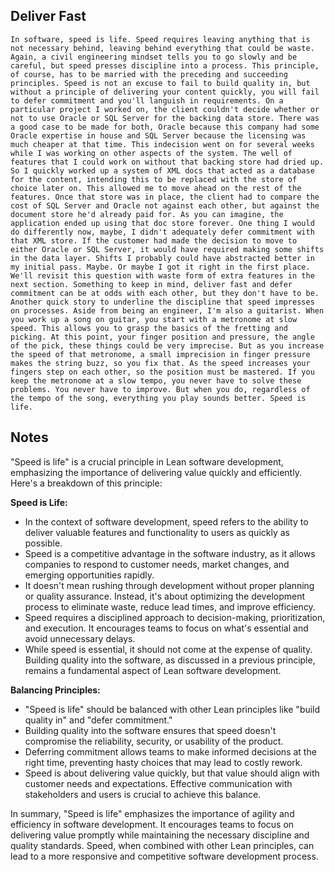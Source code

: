 ## Deliver Fast
```
In software, speed is life. Speed requires leaving anything that is not necessary behind, leaving behind everything that could be waste. Again, a civil engineering mindset tells you to go slowly and be careful, but speed presses discipline into a process. This principle, of course, has to be married with the preceding and succeeding principles. Speed is not an excuse to fail to build quality in, but without a principle of delivering your content quickly, you will fail to defer commitment and you'll languish in requirements. On a particular project I worked on, the client couldn't decide whether or not to use Oracle or SQL Server for the backing data store. There was a good case to be made for both, Oracle because this company had some Oracle expertise in house and SQL Server because the licensing was much cheaper at that time. This indecision went on for several weeks while I was working on other aspects of the system. The well of features that I could work on without that backing store had dried up. So I quickly worked up a system of XML docs that acted as a database for the content, intending this to be replaced with the store of choice later on. This allowed me to move ahead on the rest of the features. Once that store was in place, the client had to compare the cost of SQL Server and Oracle not against each other, but against the document store he'd already paid for. As you can imagine, the application ended up using that doc store forever. One thing I would do differently now, maybe, I didn't adequately defer commitment with that XML store. If the customer had made the decision to move to either Oracle or SQL Server, it would have required making some shifts in the data layer. Shifts I probably could have abstracted better in my initial pass. Maybe. Or maybe I got it right in the first place. We'll revisit this question with waste form of extra features in the next section. Something to keep in mind, deliver fast and defer commitment can be at odds with each other, but they don't have to be. Another quick story to underline the discipline that speed impresses on processes. Aside from being an engineer, I'm also a guitarist. When you work up a song on guitar, you start with a metronome at slow speed. This allows you to grasp the basics of the fretting and picking. At this point, your finger position and pressure, the angle of the pick, these things could be very imprecise. But as you increase the speed of that metronome, a small imprecision in finger pressure makes the string buzz, so you fix that. As the speed increases your fingers step on each other, so the position must be mastered. If you keep the metronome at a slow tempo, you never have to solve these problems. You never have to improve. But when you do, regardless of the tempo of the song, everything you play sounds better. Speed is life.
```

## Notes
"Speed is life" is a crucial principle in Lean software development, emphasizing the importance of delivering value quickly and efficiently. Here's a breakdown of this principle:

**Speed is Life:**
- In the context of software development, speed refers to the ability to deliver valuable features and functionality to users as quickly as possible.
- Speed is a competitive advantage in the software industry, as it allows companies to respond to customer needs, market changes, and emerging opportunities rapidly.
- It doesn't mean rushing through development without proper planning or quality assurance. Instead, it's about optimizing the development process to eliminate waste, reduce lead times, and improve efficiency.
- Speed requires a disciplined approach to decision-making, prioritization, and execution. It encourages teams to focus on what's essential and avoid unnecessary delays.
- While speed is essential, it should not come at the expense of quality. Building quality into the software, as discussed in a previous principle, remains a fundamental aspect of Lean software development.

**Balancing Principles:**
- "Speed is life" should be balanced with other Lean principles like "build quality in" and "defer commitment."
- Building quality into the software ensures that speed doesn't compromise the reliability, security, or usability of the product.
- Deferring commitment allows teams to make informed decisions at the right time, preventing hasty choices that may lead to costly rework.
- Speed is about delivering value quickly, but that value should align with customer needs and expectations. Effective communication with stakeholders and users is crucial to achieve this balance.

In summary, "Speed is life" emphasizes the importance of agility and efficiency in software development. It encourages teams to focus on delivering value promptly while maintaining the necessary discipline and quality standards. Speed, when combined with other Lean principles, can lead to a more responsive and competitive software development process.